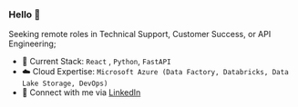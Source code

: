 ### Hello 👋

Seeking remote roles in Technical Support, Customer Success, or API Engineering;<br>

- 🔨 Current Stack: `React` , `Python`, `FastAPI`
- ☁️ Cloud Expertise: `Microsoft Azure (Data Factory, Databricks, Data Lake Storage, DevOps)`
- 🌱 Connect with me via [LinkedIn](https://www.linkedin.com/in/guillearria/)
